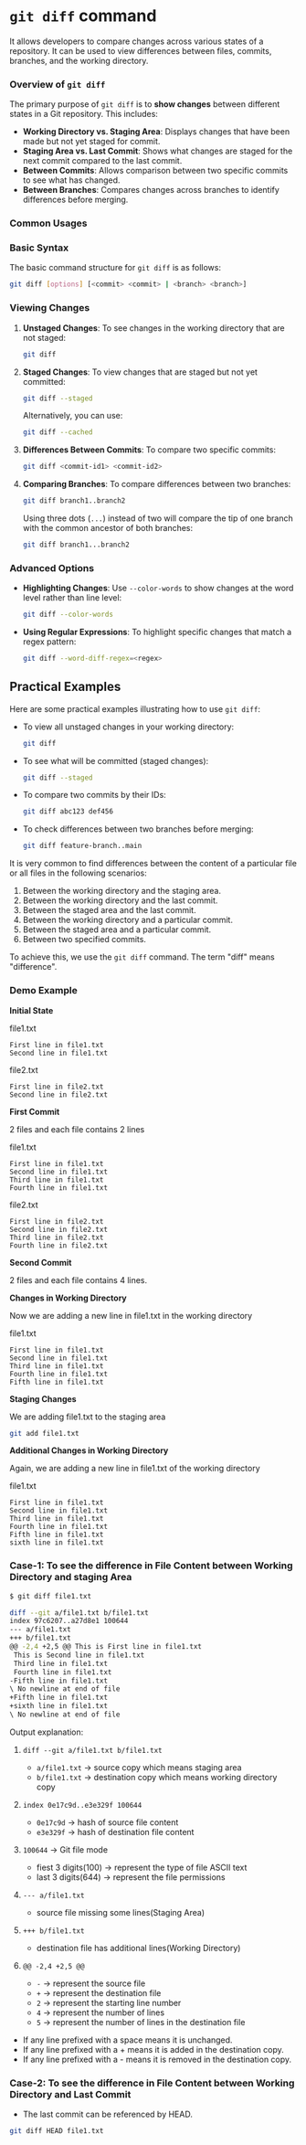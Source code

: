 
# `git diff` command

It allows developers to compare changes across various states of a repository. It can be used to view differences between files, commits, branches, and the working directory.

### Overview of `git diff`

The primary purpose of `git diff` is to **show changes** between different states in a Git repository. This includes:

- **Working Directory vs. Staging Area**: Displays changes that have been made but not yet staged for commit.
- **Staging Area vs. Last Commit**: Shows what changes are staged for the next commit compared to the last commit.
- **Between Commits**: Allows comparison between two specific commits to see what has changed.
- **Between Branches**: Compares changes across branches to identify differences before merging.

### Common Usages

### Basic Syntax

The basic command structure for `git diff` is as follows:

```bash
git diff [options] [<commit> <commit> | <branch> <branch>]
```

### Viewing Changes

1. **Unstaged Changes**:
   To see changes in the working directory that are not staged:
   ```bash
   git diff
   ```

2. **Staged Changes**:
   To view changes that are staged but not yet committed:
   ```bash
   git diff --staged
   ```
   Alternatively, you can use:
   ```bash
   git diff --cached
   ```

3. **Differences Between Commits**:
   To compare two specific commits:
   ```bash
   git diff <commit-id1> <commit-id2>
   ```

4. **Comparing Branches**:
   To compare differences between two branches:
   ```bash
   git diff branch1..branch2
   ```
   Using three dots (`...`) instead of two will compare the tip of one branch with the common ancestor of both branches:
   ```bash
   git diff branch1...branch2
   ```

### Advanced Options

- **Highlighting Changes**: Use `--color-words` to show changes at the word level rather than line level:
  ```bash
  git diff --color-words
  ```

- **Using Regular Expressions**: To highlight specific changes that match a regex pattern:
  ```bash
  git diff --word-diff-regex=<regex>
  ```

## Practical Examples

Here are some practical examples illustrating how to use `git diff`:

- To view all unstaged changes in your working directory:
  ```bash
  git diff
  ```

- To see what will be committed (staged changes):
  ```bash
  git diff --staged
  ```

- To compare two commits by their IDs:
  ```bash
  git diff abc123 def456
  ```

- To check differences between two branches before merging:
  ```bash
  git diff feature-branch..main
  ```

It is very common to find differences between the content of a particular file or all files in the following scenarios:

1. Between the working directory and the staging area.
2. Between the working directory and the last commit.
3. Between the staged area and the last commit.
4. Between the working directory and a particular commit.
5. Between the staged area and a particular commit.
6. Between two specified commits.

To achieve this, we use the `git diff` command. The term "diff" means "difference".


### Demo Example

**Initial State**

file1.txt
```
First line in file1.txt
Second line in file1.txt
```

file2.txt
```
First line in file2.txt
Second line in file2.txt
```

**First Commit**

2 files and each file contains 2 lines

file1.txt
```
First line in file1.txt
Second line in file1.txt
Third line in file1.txt
Fourth line in file1.txt
```

file2.txt
```
First line in file2.txt
Second line in file2.txt
Third line in file2.txt
Fourth line in file2.txt
```

**Second Commit**

2 files and each file contains 4 lines.

**Changes in Working Directory**

Now we are adding a new line in file1.txt in the working directory

file1.txt
```
First line in file1.txt
Second line in file1.txt
Third line in file1.txt
Fourth line in file1.txt
Fifth line in file1.txt
```

**Staging Changes**

We are adding file1.txt to the staging area

```bash
git add file1.txt
```

**Additional Changes in Working Directory**

Again, we are adding a new line in file1.txt of the working directory

file1.txt
```
First line in file1.txt
Second line in file1.txt
Third line in file1.txt
Fourth line in file1.txt
Fifth line in file1.txt
sixth line in file1.txt
```

### Case-1: To see the difference in File Content between Working Directory and staging Area

```bash
$ git diff file1.txt

diff --git a/file1.txt b/file1.txt
index 97c6207..a27d8e1 100644
--- a/file1.txt
+++ b/file1.txt
@@ -2,4 +2,5 @@ This is First line in file1.txt
 This is Second line in file1.txt
 Third line in file1.txt
 Fourth line in file1.txt
-Fifth line in file1.txt
\ No newline at end of file
+Fifth line in file1.txt
+sixth line in file1.txt
\ No newline at end of file
```
Output explanation:

1. `diff --git a/file1.txt b/file1.txt`
   - `a/file1.txt` → source copy which means staging area
   - `b/file1.txt` → destination copy which means working directory copy

2. `index 0e17c9d..e3e329f 100644`
   - `0e17c9d` → hash of source file content
   - `e3e329f` → hash of destination file content
  
3. `100644` → Git file mode
    - fiest 3 digits(100) → represent the type of file ASCII text
    - last 3 digits(644) → represent the file permissions

4. `--- a/file1.txt`
   - source file missing some lines(Staging Area)

5. `+++ b/file1.txt`
   - destination file has additional lines(Working Directory)


6. `@@ -2,4 +2,5 @@`
    - `-` → represent the source file
    - `+` → represent the destination file
    - `2` → represent the starting line number
    - `4` → represent the number of lines
    - `5` → represent the number of lines in the destination file


- If any line prefixed with a space means it is unchanged.
- If any line prefixed with a + means it is added in the destination copy.
- If any line prefixed with a - means it is removed in the destination copy.


### Case-2: To see the difference in File Content between Working Directory and Last Commit
- The last commit can be referenced by HEAD.

```bash
git diff HEAD file1.txt
```


